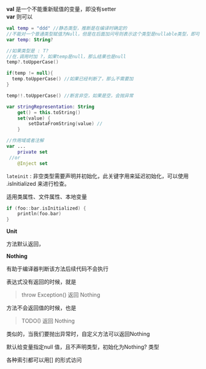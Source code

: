 **val** 是一个不能重新赋值的变量，即没有setter  
**var** 则可以  

```kotlin
val temp = "ddd" //静态类型，推断是在编译时确定的
//不能对一个普通类型赋值为Null，但是在后面加问号则表示这个类型是nullable类型，即可以设置为null
var temp: String?

//如果类型是 : T?
//在.调用时加 ?，如果temp是null，那么结果也是null
temp?.toUpperCase() 

if(temp != null){
  temp.toUpperCase() //如果已经判断了，那么不需要加
}

temp!!.toUpperCase() //断言非空，如果是空，会抛异常
```

```kotlin
var stringRepresentation: String
    get() = this.toString()
    set(value) {
        setDataFromString(value) //
    }

//作用域或者注解
var ...
    private set
 //or 
    @Inject set
```



`lateinit` : 非空类型需要声明并初始化，此关键字用来延迟初始化，可以使用 .isInitialized 来进行检查。

适用类属性、文件属性、本地变量  

```kotlin
if (foo::bar.isInitialized) {
    println(foo.bar)
}
```



**Unit** 

方法默认返回，



**Nothing** 

有助于编译器判断该方法后续代码不会执行

表达式没有返回的时候，就是

> throw Exception() 返回 Nothing

方法不会返回值的时候，也是  

> TODO() 返回 Nothing

类似的，当我们要抛出异常时，自定义方法可以返回Nothing



默认给变量指定null 值，且不声明类型，初始化为Nothing? 类型  





各种索引都可以用[] 的形式访问

